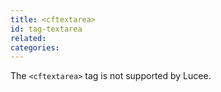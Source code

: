 ```yaml
---
title: <cftextarea>
id: tag-textarea
related:
categories:
---
```


The `<cftextarea>` tag is not supported by Lucee.
